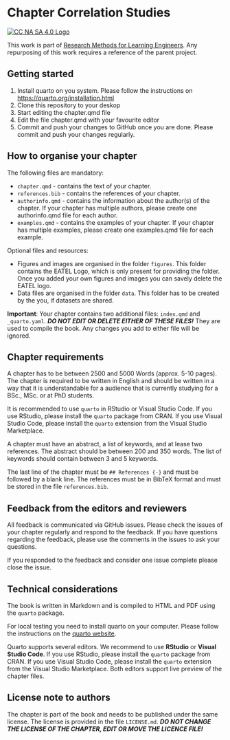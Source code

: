 # Chapter Correlation Studies

[![CC NA SA 4.0 Logo](https://i.creativecommons.org/l/by-nc-sa/4.0/80x15.png)](https://creativecommons.org/licenses/by-nc-sa/4.0/)

This work is part of [Research Methods for Learning Engineers](https://github.com/theResearchMethodsBook/). Any repurposing of this work requires a reference of the parent project. 

## Getting started

1. Install quarto on you system. Please follow the instructions on https://quarto.org/installation.html
2. Clone this repository to your deskop
3. Start editing the chapter.qmd file 
4. Edit the file chapter.qmd with your favourite editor
5. Commit and push your changes to GitHub once you are done. Please commit and push your changes regularly.

## How to organise your chapter

The following files are mandatory:

- `chapter.qmd` - contains the text of your chapter.
- `references.bib` - contains the references of your chapter.
- `authorinfo.qmd` - contains the information about the author(s) of the chapter. If your chapter has multiple authors, please create one authorinfo.qmd file for each author.
- `examples.qmd` - contains the examples of your chapter. If your chapter has multiple examples, please create one examples.qmd file for each example.

Optional files and resources:

- Figures and images are organised in the folder `figures`. This folder contains the EATEL Logo, which is only present for providing the folder. Once you added your own figures and images you can savely delete the EATEL logo.
- Data files are organised in the folder `data`. This folder has to be created by the you, if datasets are shared.

**Important**: Your chapter contains two additional files: `index.qmd` and `_quarto.yaml`. ***DO NOT EDIT OR DELETE EITHER OF THESE FILES!*** They are used to compile the book. Any changes you add to either file will be ignored.

## Chapter requirements

A chapter has to be between 2500 and 5000 Words (approx. 5-10 pages). The chapter is required to be written in English and should be written in a way that it is understandable for a audience that is currently studying for a BSc., MSc. or at PhD students. 

It is recommended to use `quarto` in RStudio or Visual Studio Code. If you use RStudio, please install the `quarto` package from CRAN. If you use Visual Studio Code, please install the `quarto` extension from the Visual Studio Marketplace.

A chapter must have an abstract, a list of keywords, and at lease two references. The abstract should be between 200 and 350 words. The list of keywords should contain between 3 and 5 keywords.

The last line of the chapter must be `## References {-}` and must be followed by a blank line. The references must be in BibTeX format and must be stored in the file `references.bib`.

## Feedback from the editors and reviewers

All feedback is communicated via GitHub issues. Please check the issues of your chapter regularly and respond to the feedback. If you have questions regarding the feedback, please use the comments in the issues to ask your questions.

If you responded to the feedback and consider one issue complete please close the issue. 

## Technical considerations

The book is written in Markdown and is compiled to HTML and PDF using the `quarto` package. 

For local testing you need to install quarto on your computer. Please follow the instructions on the [quarto website](https://quarto.org/install/).

Quarto supports several editors. We recommend to use **RStudio** or **Visual Studio Code**. If you use RStudio, please install the `quarto` package from CRAN. If you use Visual Studio Code, please install the `quarto` extension from the Visual Studio Marketplace. Both editors support live preview of the chapter files.

## License note to authors

The chapter is part of the book and needs to be published under the same license. The license is provided in the file `LICENSE.md`. ***DO NOT CHANGE THE LICENSE OF THE CHAPTER, EDIT OR MOVE THE LICENCE FILE!*** 

